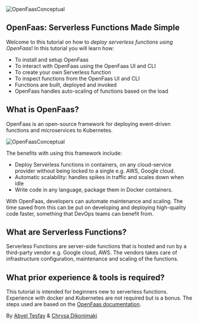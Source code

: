 
![OpenFaasConceptual](https://camo.githubusercontent.com/5f22e9a781e50057d3f11ef64a2914b741d2419324d67f62f7a03e82789b004f/68747470733a2f2f626c6f672e616c6578656c6c69732e696f2f636f6e74656e742f696d616765732f323031372f30382f666161735f736964652e706e67)

## OpenFaas: Serverless Functions Made Simple

Welcome to this tutorial on how to *deploy serverless functions using OpenFaas*! In this tutorial you will learn how:
- To install and setup OpenFaas
- To interact with OpenFaas using the OpenFaas UI and CLI
- To create your own Serverless function
- To inspect functions from the OpenFaas UI and CLI
- Functions are built, deployed and invoked
- OpenFaas handles auto-scaling of functions based on the load

## What is OpenFaas?
OpenFaas is an open-source framework for deploying event-driven functions and microservices to Kubernetes. 

![OpenFaasConceptual](https://raw.githubusercontent.com/openfaas/faas/master/docs/of-workflow.png)

The benefits with using this framework include:

* Deploy Serverless functions in containers, on any cloud-service provider without being locked to a single e.g. AWS, Google cloud.
* Automatic scalability:  handles spikes in traffic and scales down when idle
* Write code in any language, package them in Docker containers.

With OpenFaas, developers can automate maintenance and scaling. The time saved from this can be put on developing and deploying high-quality code faster, something that DevOps teams can benefit from.

## What are Serverless Functions?
Serverless Functions are server-side functions that is hosted and run by a third-party vendor e.g. Google cloud, AWS. The vendors takes care of infrastructure configuration, maintenance and scaling of the functions. 

## What prior experience & tools is required?
This tutorial is intended for beginners new to serverless functions. Experience with docker and Kubernetes are not required but is a bonus. The steps used are based on the [OpenFaas documentation](https://docs.openfaas.com/).

By [Abyel Tesfay](https://github.com/AbyelT) & [Chrysa Dikonimaki](https://github.com/xrisaD)